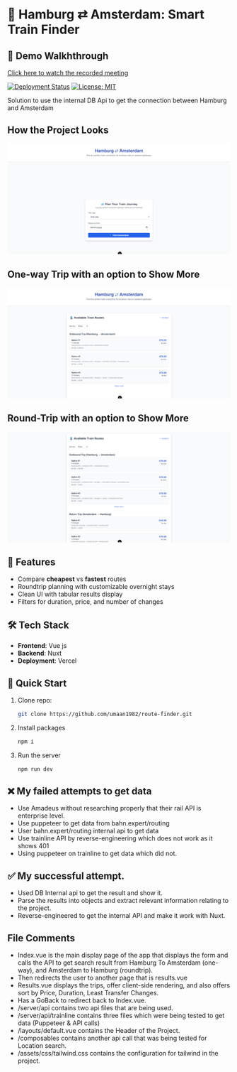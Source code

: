 # 🚄 Hamburg ⇄ Amsterdam: Smart Train Finder

## 🎥 Demo Walkhthrough

[Click here to watch the recorded meeting](https://khiibaedu-my.sharepoint.com/personal/u_ahmed_17857_khi_iba_edu_pk/_layouts/15/stream.aspx?id=%2Fpersonal%2Fu%5Fahmed%5F17857%5Fkhi%5Fiba%5Fedu%5Fpk%2FDocuments%2FRecordings%2FMeeting%20with%20USMAN%20AHMED%20SAEED%2D17857%2D20250425%5F223439%2DMeeting%20Recording%2Emp4&ga=1&referrer=StreamWebApp%2EWeb&referrerScenario=AddressBarCopied%2Eview%2E2bd77c94%2D6f7e%2D471f%2D8513%2D96d7db6662b1)

[![Deployment Status](https://img.shields.io/badge/deployed%20on-Vercel-black?style=flat&logo=vercel)](https://your-deployment-link.vercel.app)
[![License: MIT](https://img.shields.io/badge/License-MIT-yellow.svg)](https://opensource.org/licenses/MIT)

Solution to use the internal DB Api to get the connection between Hamburg and Amsterdam

## How the Project Looks

![Project Screenshot](./main-screenshot.png)


## One-way Trip with an option to Show More
![Project Screenshot](./one-way-trip-screenshot.png)


## Round-Trip with an option to Show More
![Project Screenshot](./round-trip-screenshot.png)

## 🌟 Features

- Compare **cheapest** vs **fastest** routes
- Roundtrip planning with customizable overnight stays
- Clean UI with tabular results display
- Filters for duration, price, and number of changes

## 🛠 Tech Stack

- **Frontend**: Vue js
- **Backend**: Nuxt
- **Deployment**: Vercel

## 🚀 Quick Start

1. Clone repo:
   ```bash
   git clone https://github.com/umaan1982/route-finder.git

2. Install packages
   ```bash
   npm i

3. Run the server
   ```bash
   npm run dev

## ❌ My failed attempts to get data

 - Use Amadeus without researching properly that their rail API is enterprise level.
 - Use puppeteer to get data from bahn.expert/routing
 - User bahn.expert/routing internal api to get data
 - Use trainline API by reverse-engineering which does not work as it shows 401
 - Using puppeteer on trainline to get data which did not.

## ✅ My successful attempt.

 - Used DB Internal api to get the result and show it.
 - Parse the results into objects and extract relevant information relating to the project.
 - Reverse-engineered to get the internal API and make it work with Nuxt.

## File Comments

 - Index.vue is the main display page of the app that displays the form and calls the API to get search result from Hamburg To Amsterdam (one-way), and Amsterdam to Hamburg (roundtrip).
 - Then redirects the user to another page that is results.vue
 - Results.vue displays the trips, offer client-side rendering, and also offers sort by Price, Duration, Least Transfer Changes.
 - Has a GoBack to redirect back to Index.vue.
 - /server/api contains two api files that are being used.
 - /server/api/trainline contains three files which were being tested to get data (Puppeteer & API calls)
 - /layouts/default.vue contains the Header of the Project.
 - /composables contains another api call that was being tested for Location search.
 - /assets/css/tailwind.css contains the configuration for tailwind in the project.
